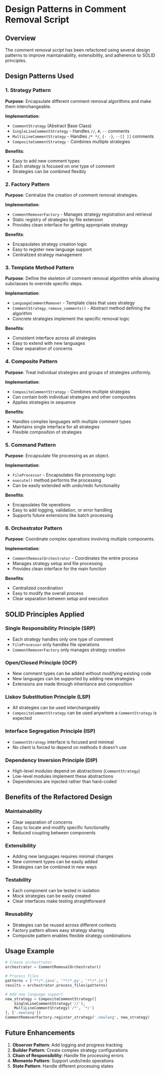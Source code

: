 # Design Patterns in Comment Removal Script

## Overview
The comment removal script has been refactored using several design patterns to improve maintainability, extensibility, and adherence to SOLID principles.

## Design Patterns Used

### 1. Strategy Pattern
**Purpose**: Encapsulate different comment removal algorithms and make them interchangeable.

**Implementation**:
- `CommentStrategy` (Abstract Base Class)
- `SingleLineCommentStrategy` - Handles `//`, `#`, `--` comments
- `MultiLineCommentStrategy` - Handles `/* */`, `{- -}`, `--[[ ]]` comments
- `CompositeCommentStrategy` - Combines multiple strategies

**Benefits**:
- Easy to add new comment types
- Each strategy is focused on one type of comment
- Strategies can be combined flexibly

### 2. Factory Pattern
**Purpose**: Centralize the creation of comment removal strategies.

**Implementation**:
- `CommentRemoverFactory` - Manages strategy registration and retrieval
- Static registry of strategies by file extension
- Provides clean interface for getting appropriate strategy

**Benefits**:
- Encapsulates strategy creation logic
- Easy to register new language support
- Centralized strategy management

### 3. Template Method Pattern
**Purpose**: Define the skeleton of comment removal algorithm while allowing subclasses to override specific steps.

**Implementation**:
- `LanguageCommentRemover` - Template class that uses strategy
- `CommentStrategy.remove_comments()` - Abstract method defining the algorithm
- Concrete strategies implement the specific removal logic

**Benefits**:
- Consistent interface across all strategies
- Easy to extend with new languages
- Clear separation of concerns

### 4. Composite Pattern
**Purpose**: Treat individual strategies and groups of strategies uniformly.

**Implementation**:
- `CompositeCommentStrategy` - Combines multiple strategies
- Can contain both individual strategies and other composites
- Applies strategies in sequence

**Benefits**:
- Handles complex languages with multiple comment types
- Maintains single interface for all strategies
- Flexible composition of strategies

### 5. Command Pattern
**Purpose**: Encapsulate file processing as an object.

**Implementation**:
- `FileProcessor` - Encapsulates file processing logic
- `execute()` method performs the processing
- Can be easily extended with undo/redo functionality

**Benefits**:
- Encapsulates file operations
- Easy to add logging, validation, or error handling
- Supports future extensions like batch processing

### 6. Orchestrator Pattern
**Purpose**: Coordinate complex operations involving multiple components.

**Implementation**:
- `CommentRemovalOrchestrator` - Coordinates the entire process
- Manages strategy setup and file processing
- Provides clean interface for the main function

**Benefits**:
- Centralized coordination
- Easy to modify the overall process
- Clear separation between setup and execution

## SOLID Principles Applied

### Single Responsibility Principle (SRP)
- Each strategy handles only one type of comment
- `FileProcessor` only handles file operations
- `CommentRemoverFactory` only manages strategy creation

### Open/Closed Principle (OCP)
- New comment types can be added without modifying existing code
- New languages can be supported by adding new strategies
- Extensions are made through inheritance and composition

### Liskov Substitution Principle (LSP)
- All strategies can be used interchangeably
- `CompositeCommentStrategy` can be used anywhere a `CommentStrategy` is expected

### Interface Segregation Principle (ISP)
- `CommentStrategy` interface is focused and minimal
- No client is forced to depend on methods it doesn't use

### Dependency Inversion Principle (DIP)
- High-level modules depend on abstractions (`CommentStrategy`)
- Low-level modules implement these abstractions
- Dependencies are injected rather than hard-coded

## Benefits of the Refactored Design

### Maintainability
- Clear separation of concerns
- Easy to locate and modify specific functionality
- Reduced coupling between components

### Extensibility
- Adding new languages requires minimal changes
- New comment types can be easily added
- Strategies can be combined in new ways

### Testability
- Each component can be tested in isolation
- Mock strategies can be easily created
- Clear interfaces make testing straightforward

### Reusability
- Strategies can be reused across different contexts
- Factory pattern allows easy strategy sharing
- Composite pattern enables flexible strategy combinations

## Usage Example

```python
# Create orchestrator
orchestrator = CommentRemovalOrchestrator()

# Process files
patterns = ['**/*.java', '**/*.py', '**/*.js']
results = orchestrator.process_files(patterns)

# Add new language support
new_strategy = CompositeCommentStrategy([
    SingleLineCommentStrategy('//'),
    MultiLineCommentStrategy('/*', '*/')
], ['.newlang'])
CommentRemoverFactory.register_strategy('.newlang', new_strategy)
```

## Future Enhancements

1. **Observer Pattern**: Add logging and progress tracking
2. **Builder Pattern**: Create complex strategy configurations
3. **Chain of Responsibility**: Handle file processing errors
4. **Memento Pattern**: Support undo/redo operations
5. **State Pattern**: Handle different processing states
